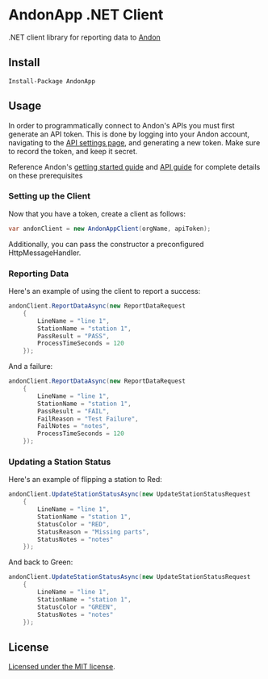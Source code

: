 # AndonApp .NET Client

.NET client library for reporting data to [Andon](https://www.andonapp.com/)

## Install

```
Install-Package AndonApp
```

## Usage

In order to programmatically connect to Andon's APIs you must first generate an API token. This is done by logging into your Andon account, navigating to the [API settings page](https://portal.andonapp.com/settings/tokens), and generating a new token.  Make sure to record the token, and keep it secret.

Reference Andon's [getting started guide](https://www.andonapp.com/support/createorg) and [API guide](https://www.andonapp.com/support/usingapi/) for complete details on these prerequisites

### Setting up the Client

Now that you have a token, create a client as follows:

```csharp
var andonClient = new AndonAppClient(orgName, apiToken);
```

Additionally, you can pass the constructor a preconfigured HttpMessageHandler.

### Reporting Data

Here's an example of using the client to report a success:

```csharp
andonClient.ReportDataAsync(new ReportDataRequest
    {
        LineName = "line 1",
        StationName = "station 1",
        PassResult = "PASS",
        ProcessTimeSeconds = 120
    });
```

And a failure:

```csharp
andonClient.ReportDataAsync(new ReportDataRequest
    {
        LineName = "line 1",
        StationName = "station 1",
        PassResult = "FAIL",
        FailReason = "Test Failure",
        FailNotes = "notes",
        ProcessTimeSeconds = 120
    });
```

### Updating a Station Status

Here's an example of flipping a station to Red:

```csharp
andonClient.UpdateStationStatusAsync(new UpdateStationStatusRequest
    {
        LineName = "line 1",
        StationName = "station 1",
        StatusColor = "RED",
        StatusReason = "Missing parts",
        StatusNotes = "notes"
    });
```

And back to Green:

```csharp
andonClient.UpdateStationStatusAsync(new UpdateStationStatusRequest
    {
        LineName = "line 1",
        StationName = "station 1",
        StatusColor = "GREEN",
		StatusNotes = "notes"
    });
```

## License

[Licensed under the MIT license](LICENSE).
